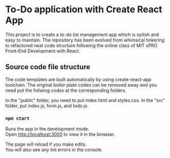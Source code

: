 # To-Do application with Create React App

This project is to create a to-do list management app which is syilish and easy to maintain. The repository has been evolved from whimsical tinkering to refactored neat code structure following the online class of MIT xPRO Front-End Development with React.

## Source code file structure
The code templates are built automatically by using create-react-app toolchain. The original boiler plate codes can be removed away and you need put the follwing codes at the corresponding folders.

In the "public" folder, you need to put index.html and styles.css. In the "src" folder, put index.js, form.js, and todo.js.

### `npm start`

Runs the app in the development mode.\
Open [http://localhost:3000](http://localhost:3000) to view it in the browser.

The page will reload if you make edits.\
You will also see any lint errors in the console.




